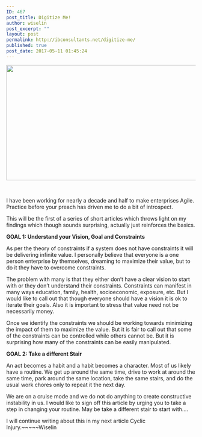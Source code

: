 ```yaml
---
ID: 467
post_title: Digitize Me!
author: wiselin
post_excerpt: ""
layout: post
permalink: http://ibconsultants.net/digitize-me/
published: true
post_date: 2017-05-11 01:45:24
---
```

<img class="alignnone size-full wp-image-468" src="http://ibconsultants.net/wp-content/uploads/2017/05/Digitize.png" alt="" width="569" height="306" />

&nbsp;

I have been working for nearly a decade and half to make enterprises Agile. Practice before your preach has driven me to do a bit of introspect.

This will be the first of a series of short articles which throws light on my findings which though sounds surprising, actually just reinforces the basics.

<strong>GOAL 1: Understand your Vision, Goal and Constraints</strong>

As per the theory of constraints if a system does not have constraints it will be delivering infinite value. I personally believe that everyone is a one person enterprise by themselves, dreaming to maximize their value, but to do it they have to overcome constraints.

The problem with many is that they either don’t have a clear vision to start with or they don’t understand their constraints. Constraints can manifest in many ways education, family, health, socioeconomic, exposure, etc. But I would like to call out that though everyone should have a vision it is ok to iterate their goals. Also it is important to stress that value need not be necessarily money.

Once we identify the constraints we should be working towards minimizing the impact of them to maximize the value. But it is fair to call out that some of the constraints can be controlled while others cannot be. But it is surprising how many of the constraints can be easily manipulated.

<strong>GOAL 2: Take a different Stair</strong>

An act becomes a habit and a habit becomes a character. Most of us likely have a routine. We get up around the same time, drive to work at around the same time, park around the same location, take the same stairs, and do the usual work chores only to repeat it the next day.

We are on a cruise mode and we do not do anything to create constructive instability in us. I would like to sign off this article by urging you to take a step in changing your routine. May be take a different stair to start with….

I will continue writing about this in my next article Cyclic Injury.~~~~~Wiselin